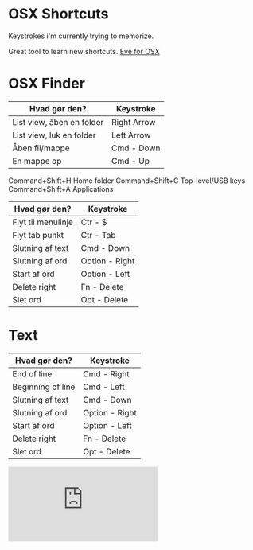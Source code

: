 # OSX Shortcuts

Keystrokes i'm currently trying to memorize.

Great tool to learn new shortcuts. [Eve for OSX](http://www.hotkey-eve.com)

# OSX Finder


| Hvad gør den?             | Keystroke   |
|---------------------------|-------------|
| List view, åben en folder | Right Arrow |
| List view, luk en folder  | Left Arrow  |
| Åben fil/mappe            | Cmd - Down  |
| En mappe op               | Cmd - Up    |

Command+Shift+H     Home folder 
Command+Shift+C     Top-level/USB keys
Command+Shift+A     Applications 

| Hvad gør den?		  | Keystroke      |
|---------------------|----------------|
| Flyt til menulinje  | Ctr - $        |
| Flyt tab punkt      | Ctr - Tab      |
| Slutning af text  | Cmd - Down     |
| Slutning af ord   | Option - Right |
| Start af ord      | Option - Left  |
| Delete right      | Fn - Delete    |
| Slet ord          | Opt - Delete   |


# Text

| Hvad gør den?     | Keystroke      |
|-------------------|----------------|
| End of line       | Cmd - Right    |
| Beginning of line | Cmd - Left     |
| Slutning af text  | Cmd - Down     |
| Slutning af ord   | Option - Right |
| Start af ord      | Option - Left  |
| Delete right      | Fn - Delete    |
| Slet ord          | Opt - Delete   |




![OSX Cheatsheet](http://atmac.org/contents/uploads/basic-keyboard-shortcuts-a4.pdf)
